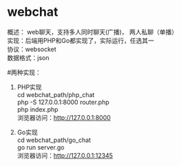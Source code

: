 # webchat
概述： web聊天，支持多人同时聊天(广播)， 两人私聊（单播）  
实现：后端用PHP和Go都实现了，实际运行，任选其一  
协议：websocket  
数据格式：json  

#两种实现：
1. PHP实现  
cd webchat_path/php_chat  
php -S 127.0.0.1:8000 router.php  
php index.php  
浏览器访问：http://127.0.0.1:8000  

2. Go实现  
cd webchat_path/go_chat  
go run server.go  
浏览器访问：http://127.0.0.1:12345  
